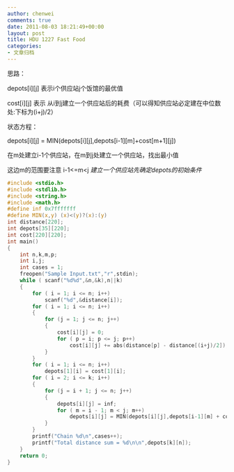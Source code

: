 ```yaml
---
author: chenwei
comments: true
date: 2011-08-03 18:21:49+00:00
layout: post
title: HDU 1227 Fast Food
categories:
- 文章归档
---
```


思路：


depots[i][j] 表示i个供应站j个饭馆的最优值

cost[i][j] 表示 从i到j建立一个供应站后的耗费（可以得知供应站必定建在中位数处:下标为(i+j)/2）

状态方程：

depots[i][j] = MIN(depots[i][j],depots[i-1][m]+cost[m+1][j])


在m处建立i-1个供应站，在m到j处建立一个供应站，找出最小值

这边m的范围要注意 i-1<=m<j _建立一个供应站先确定depots的初始条件_

```c
#include <stdio.h>
#include <stdlib.h>
#include <string.h>
#include <math.h>
#define inf 0x7fffffff
#define MIN(x,y) (x)<(y)?(x):(y)
int distance[220];
int depots[35][220];
int cost[220][220];
int main()
{
    int n,k,m,p;
    int i,j;
    int cases = 1;
    freopen("Sample Input.txt","r",stdin);
    while ( scanf("%d%d",&n,&k),n||k)
    {
        for ( i = 1; i <= n; i++)
            scanf("%d",&distance[i]);
        for ( i = 1; i <= n; i++)
        {
            for (j = 1; j <= n; j++)
            {
                cost[i][j] = 0;
                for ( p = i; p <= j; p++)
                    cost[i][j] += abs(distance[p] - distance[(i+j)/2]);
            }
        }
        for ( i = 1; i <= n; i++)
            depots[1][i] = cost[1][i];
        for ( i = 2; i <= k; i++)
        {
            for (j = i + 1; j <= n; j++)  
            {
                depots[i][j] = inf;
                for ( m = i - 1; m < j; m++)
                    depots[i][j] = MIN(depots[i][j],depots[i-1][m] + cost[m+1][j]);
            }
        }
        printf("Chain %d\n",cases++);
        printf("Total distance sum = %d\n\n",depots[k][n]);
    }
    return 0;
}
```